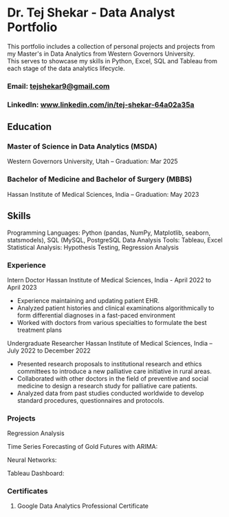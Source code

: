 # Dr. Tej Shekar - Data Analyst Portfolio
This portfolio includes a collection of personal projects and projects from my Master's in Data Analytics from Western Governors University.  
This serves to showcase my skills in Python, Excel, SQL and Tableau from each stage of the data analytics lifecycle. 

### Email: tejshekar9@gmail.com

### LinkedIn: www.linkedin.com/in/tej-shekar-64a02a35a 

## Education

### Master of Science in Data Analytics (MSDA)
Western Governors University, Utah – Graduation: Mar 2025

### Bachelor of Medicine and Bachelor of Surgery (MBBS) 	
Hassan Institute of Medical Sciences, India – Graduation: May 2023

## Skills

Programming Languages: Python (pandas, NumPy, Matplotlib, seaborn, statsmodels), SQL (MySQL, PostgreSQL
Data Analysis Tools: Tableau, Excel
Statistical Analysis: Hypothesis Testing, Regression Analysis


### Experience

Intern Doctor 
Hassan Institute of Medical Sciences, India - April 2022 to April 2023
-	Experience maintaining and updating patient EHR. 
-	Analyzed patient histories and clinical examinations algorithmically to form differential diagnoses in a fast-paced environment 
-	Worked with doctors from various specialties to formulate the best treatment plans 

Undergraduate Researcher 
Hassan Institute of Medical Sciences, India – July 2022 to December 2022
-	Presented research proposals to institutional research and ethics committees to introduce a new palliative care initiative in rural areas. 
-	Collaborated with other doctors in the field of preventive and social medicine to design a research study for palliative care patients. 
-	Analyzed data from past studies conducted worldwide to develop standard procedures, questionnaires and protocols.

### Projects

Regression Analysis

Time Series Forecasting of Gold Futures with ARIMA: 

Neural Networks:

Tableau Dashboard: 

### Certificates

1.	Google Data Analytics Professional Certificate




